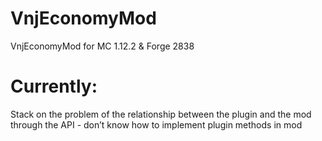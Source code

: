 # VnjEconomyMod
VnjEconomyMod for MC 1.12.2 &amp; Forge 2838
# Currently:
Stack on the problem of the relationship between the plugin and the mod through the API - don’t know how to implement plugin methods in mod
